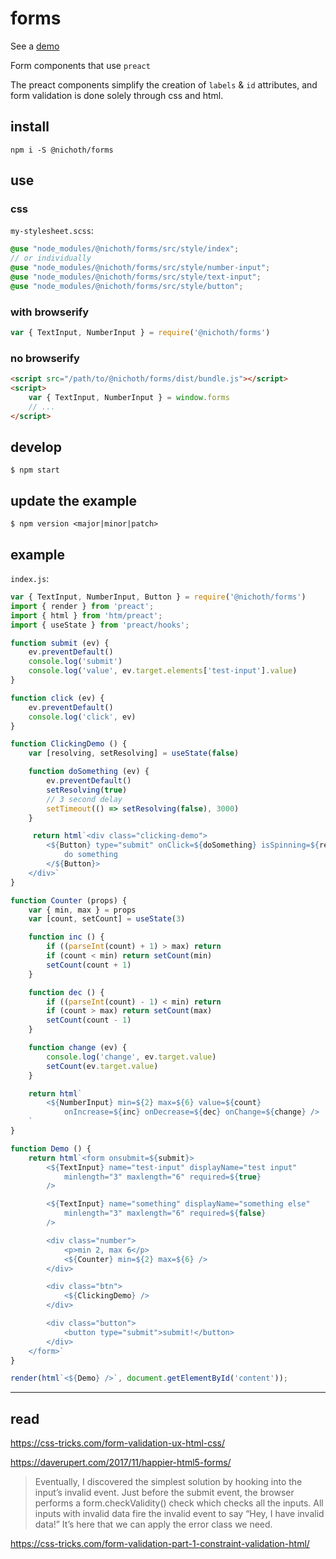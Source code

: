 # forms
See a [demo](https://nichoth.github.io/forms/)

Form components that use `preact`

The preact components simplify the creation of `labels` & `id` attributes, and
form validation is done solely through css and html.

## install

```
npm i -S @nichoth/forms
```

## use

### css
`my-stylesheet.scss`:
```scss
@use "node_modules/@nichoth/forms/src/style/index";
// or individually
@use "node_modules/@nichoth/forms/src/style/number-input";
@use "node_modules/@nichoth/forms/src/style/text-input";
@use "node_modules/@nichoth/forms/src/style/button";
```

### with browserify
```js
var { TextInput, NumberInput } = require('@nichoth/forms')
```

### no browserify
```html
<script src="/path/to/@nichoth/forms/dist/bundle.js"></script>
<script>
    var { TextInput, NumberInput } = window.forms
    // ...
</script>
```

## develop
```
$ npm start
```

## update the example 
```
$ npm version <major|minor|patch>
```

## example

`index.js`:
```js
var { TextInput, NumberInput, Button } = require('@nichoth/forms')
import { render } from 'preact';
import { html } from 'htm/preact';
import { useState } from 'preact/hooks';

function submit (ev) {
    ev.preventDefault()
    console.log('submit')
    console.log('value', ev.target.elements['test-input'].value)
}

function click (ev) {
    ev.preventDefault()
    console.log('click', ev)
}

function ClickingDemo () {
    var [resolving, setResolving] = useState(false)

    function doSomething (ev) {
        ev.preventDefault()
        setResolving(true)
        // 3 second delay
        setTimeout(() => setResolving(false), 3000)
    }

     return html`<div class="clicking-demo">
        <${Button} type="submit" onClick=${doSomething} isSpinning=${resolving}>
            do something
        </${Button}>
    </div>`
}

function Counter (props) {
    var { min, max } = props
    var [count, setCount] = useState(3)

    function inc () {
        if ((parseInt(count) + 1) > max) return
        if (count < min) return setCount(min)
        setCount(count + 1)
    }

    function dec () {
        if ((parseInt(count) - 1) < min) return
        if (count > max) return setCount(max)
        setCount(count - 1)
    }

    function change (ev) {
        console.log('change', ev.target.value)
        setCount(ev.target.value)
    }

    return html`
        <${NumberInput} min=${2} max=${6} value=${count}
            onIncrease=${inc} onDecrease=${dec} onChange=${change} />
    `
}

function Demo () {
    return html`<form onsubmit=${submit}>
        <${TextInput} name="test-input" displayName="test input"
            minlength="3" maxlength="6" required=${true}
        />

        <${TextInput} name="something" displayName="something else"
            minlength="3" maxlength="6" required=${false}
        />

        <div class="number">
            <p>min 2, max 6</p>
            <${Counter} min=${2} max=${6} />
        </div>

        <div class="btn">
            <${ClickingDemo} />
        </div>

        <div class="button">
            <button type="submit">submit!</button>
        </div>
    </form>`
}

render(html`<${Demo} />`, document.getElementById('content'));
```

---------------------------------

## read

https://css-tricks.com/form-validation-ux-html-css/


https://daverupert.com/2017/11/happier-html5-forms/

> Eventually, I discovered the simplest solution by hooking into the input’s invalid event. Just before the submit event, the browser performs a form.checkValidity() check which checks all the inputs. All inputs with invalid data fire the invalid event to say “Hey, I have invalid data!” It’s here that we can apply the error class we need.


https://css-tricks.com/form-validation-part-1-constraint-validation-html/

